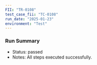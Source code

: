 ```yaml
---
FII: "TR-0108"
test_case_fii: "TC-0108"
run_date: "2025-01-23"
environment: "Test"
---
```


### Run Summary
- Status: passed
- Notes: All steps executed successfully.